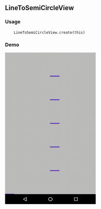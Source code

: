 ## LineToSemiCircleView

### Usage
```
    LineToSemiCircleView.create(this)
```

### Demo

<img src="https://github.com/Anwesh43/LinkedLineToSemiCircleView/blob/master/demo/linetosemicircleview.gif" width="300px" height="500px">